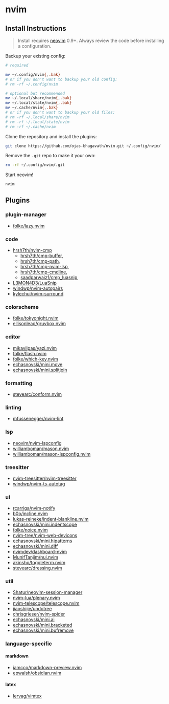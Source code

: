 # nvim

## Install Instructions

> Install requires [neovim](https://github.com/neovim/neovim) 0.9+. Always review the code before installing a configuration.

Backup your existing config:

```sh
# required

mv ~/.config/nvim{,.bak}
# or if you don't want to backup your old config:
# rm -rf ~/.config/nvim

# optional but recommended
mv ~/.local/share/nvim{,.bak}
mv ~/.local/state/nvim{,.bak}
mv ~/.cache/nvim{,.bak}
# or if you don't want to backup your old files:
# rm -rf ~/.local/share/nvim
# rm -rf ~/.local/state/nvim
# rm -rf ~/.cache/nvim
```

Clone the repository and install the plugins:

```sh
git clone https://github.com/ojas-bhagavath/nvim.git ~/.config/nvim/
```

Remove the `.git` repo to make it your own:

```sh
rm -rf ~/.config/nvim/.git
```

Start neovim!

```sh
nvim
```

## Plugins

### plugin-manager

- [folke/lazy.nvim](https://github.com/folke/lazy.nvim)

### code

- [hrsh7th/nvim-cmp](https://github.com/hrsh7th/nvim-cmp)
  - [hrsh7th/cmp-buffer](https://github.com/hrsh7th/cmp-buffer),
  - [hrsh7th/cmp-path](https://github.com/hrsh7th/cmp-path),
  - [hrsh7th/cmp-nvim-lsp](https://github.com/hrsh7th/cmp-nvim-lsp),
  - [hrsh7th/cmp-cmdline](https://github.com/hrsh7th/cmp-cmdline),
  - [saadparwaiz1/cmp_luasnip](https://github.com/saadparwaiz1/cmp_luasnip),
- [L3MON4D3/LuaSnip](https://github.com/L3MON4D3/LuaSnip)
- [windwp/nvim-autopairs](https://github.com/windwp/nvim-autopairs)
- [kylechui/nvim-surround](https://github.com/kylechui/nvim-surround)

### colorscheme

- [folke/tokyonight.nvim](https://github.com/folke/tokyonight.nvim)
- [ellisonleao/gruvbox.nvim](https://github.com/ellisonleao/gruvbox.nvim)

### editor

- [mikavilpas/yazi.nvim](https://github.com/mikavilpas/yazi.nvim)
- [folke/flash.nvim](https://github.com/folke/flash.nvim)
- [folke/which-key.nvim](https://github.com/folke/which-key.nvim)
- [echasnovski/mini.move](https://github.com/echasnovski/mini.move)
- [echasnovski/mini.splitjoin](https://github.com/echasnovski/mini.splitjoin)

### formatting

- [stevearc/conform.nvim](https://github.com/stevearc/conform.nvim)

### linting

- [mfussenegger/nvim-lint](https://github.com/mfussenegger/nvim-lint)

### lsp

- [neovim/nvim-lspconfig](https://github.com/neovim/nvim-lspconfig)
- [williamboman/mason.nvim](https://github.com/williamboman/mason.nvim)
- [williamboman/mason-lspconfig.nvim](https://github.com/williamboman/mason-lspconfig.nvim)

### treesitter

- [nvim-treesitter/nvim-treesitter](https://github.com/nvim-treesitter/nvim-treesitter)
- [windwp/nvim-ts-autotag](https://github.com/windwp/nvim-ts-autotag)

### ui

- [rcarriga/nvim-notify](https://github.com/rcarriga/nvim-notify)
- [b0o/incline.nvim](https://github.com/b0o/incline.nvim)
- [lukas-reineke/indent-blankline.nvim](https://github.com/lukas-reineke/indent-blankline.nvim)
- [echasnovski/mini.indentscope](https://github.com/echasnovski/mini.indentscope)
- [folke/noice.nvim](https://github.com/folke/noice.nvim)
- [nvim-tree/nvim-web-devicons](https://github.com/nvim-tree/nvim-web-devicons)
- [echasnovski/mini.hipatterns](https://github.com/echasnovski/mini.hipatterns)
- [echasnovski/mini.diff](https://github.com/echasnovski/mini.diff)
- [nvimdev/dashboard-nvim](https://github.com/nvimdev/dashboard-nvim)
- [MunifTanjim/nui.nvim](https://github.com/MunifTanjim/nui.nvim)
- [akinsho/toggleterm.nvim](https://github.com/akinsho/toggleterm.nvim)
- [stevearc/dressing.nvim](https://github.com/stevearc/dressing.nvim)

### util

- [Shatur/neovim-session-manager](https://github.com/Shatur/neovim-session-manager)
- [nvim-lua/plenary.nvim](https://github.com/nvim-lua/plenary.nvim)
- [nvim-telescope/telescope.nvim](https://github.com/nvim-telescope/telescope.nvim)
- [jiaoshijie/undotree](https://github.com/jiaoshijie/undotree)
- [chrisgrieser/nvim-spider](https://github.com/chrisgrieser/nvim-spider)
- [echasnovski/mini.ai](https://github.com/echasnovski/mini.ai)
- [echasnovski/mini.bracketed](https://github.com/echasnovski/mini.bracketed)
- [echasnovski/mini.bufremove](https://github.com/echasnovski/mini.bufremove)

### language-specific

#### markdown

- [iamcco/markdown-preview.nvim](https://github.com/iamcco/markdown-preview.nvim)
- [epwalsh/obsidian.nvim](https://github.com/epwalsh/obsidian.nvim)

#### latex

- [lervag/vimtex](https://github.com/lervag/vimtex)
